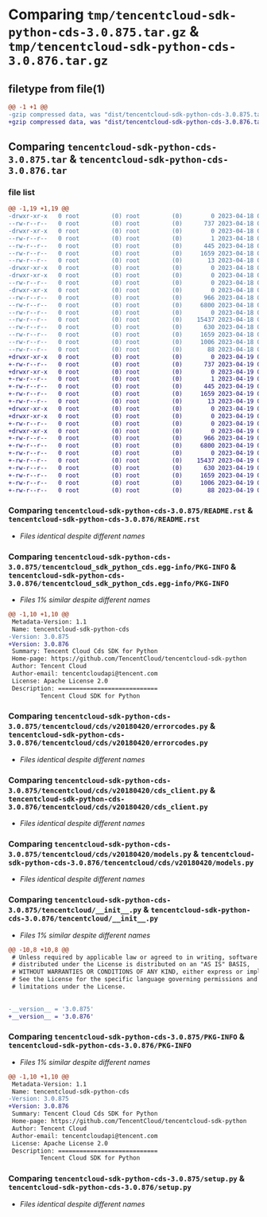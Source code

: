 # Comparing `tmp/tencentcloud-sdk-python-cds-3.0.875.tar.gz` & `tmp/tencentcloud-sdk-python-cds-3.0.876.tar.gz`

## filetype from file(1)

```diff
@@ -1 +1 @@
-gzip compressed data, was "dist/tencentcloud-sdk-python-cds-3.0.875.tar", last modified: Tue Apr 18 00:27:07 2023, max compression
+gzip compressed data, was "dist/tencentcloud-sdk-python-cds-3.0.876.tar", last modified: Wed Apr 19 00:20:22 2023, max compression
```

## Comparing `tencentcloud-sdk-python-cds-3.0.875.tar` & `tencentcloud-sdk-python-cds-3.0.876.tar`

### file list

```diff
@@ -1,19 +1,19 @@
-drwxr-xr-x   0 root         (0) root         (0)        0 2023-04-18 00:27:07.000000 tencentcloud-sdk-python-cds-3.0.875/
--rw-r--r--   0 root         (0) root         (0)      737 2023-04-18 00:27:07.000000 tencentcloud-sdk-python-cds-3.0.875/README.rst
-drwxr-xr-x   0 root         (0) root         (0)        0 2023-04-18 00:27:07.000000 tencentcloud-sdk-python-cds-3.0.875/tencentcloud_sdk_python_cds.egg-info/
--rw-r--r--   0 root         (0) root         (0)        1 2023-04-18 00:27:07.000000 tencentcloud-sdk-python-cds-3.0.875/tencentcloud_sdk_python_cds.egg-info/dependency_links.txt
--rw-r--r--   0 root         (0) root         (0)      445 2023-04-18 00:27:07.000000 tencentcloud-sdk-python-cds-3.0.875/tencentcloud_sdk_python_cds.egg-info/SOURCES.txt
--rw-r--r--   0 root         (0) root         (0)     1659 2023-04-18 00:27:07.000000 tencentcloud-sdk-python-cds-3.0.875/tencentcloud_sdk_python_cds.egg-info/PKG-INFO
--rw-r--r--   0 root         (0) root         (0)       13 2023-04-18 00:27:07.000000 tencentcloud-sdk-python-cds-3.0.875/tencentcloud_sdk_python_cds.egg-info/top_level.txt
-drwxr-xr-x   0 root         (0) root         (0)        0 2023-04-18 00:27:07.000000 tencentcloud-sdk-python-cds-3.0.875/tencentcloud/
-drwxr-xr-x   0 root         (0) root         (0)        0 2023-04-18 00:27:07.000000 tencentcloud-sdk-python-cds-3.0.875/tencentcloud/cds/
--rw-r--r--   0 root         (0) root         (0)        0 2023-04-18 00:27:07.000000 tencentcloud-sdk-python-cds-3.0.875/tencentcloud/cds/__init__.py
-drwxr-xr-x   0 root         (0) root         (0)        0 2023-04-18 00:27:07.000000 tencentcloud-sdk-python-cds-3.0.875/tencentcloud/cds/v20180420/
--rw-r--r--   0 root         (0) root         (0)      966 2023-04-18 00:27:07.000000 tencentcloud-sdk-python-cds-3.0.875/tencentcloud/cds/v20180420/errorcodes.py
--rw-r--r--   0 root         (0) root         (0)     6800 2023-04-18 00:27:07.000000 tencentcloud-sdk-python-cds-3.0.875/tencentcloud/cds/v20180420/cds_client.py
--rw-r--r--   0 root         (0) root         (0)        0 2023-04-18 00:27:07.000000 tencentcloud-sdk-python-cds-3.0.875/tencentcloud/cds/v20180420/__init__.py
--rw-r--r--   0 root         (0) root         (0)    15437 2023-04-18 00:27:07.000000 tencentcloud-sdk-python-cds-3.0.875/tencentcloud/cds/v20180420/models.py
--rw-r--r--   0 root         (0) root         (0)      630 2023-04-18 00:27:07.000000 tencentcloud-sdk-python-cds-3.0.875/tencentcloud/__init__.py
--rw-r--r--   0 root         (0) root         (0)     1659 2023-04-18 00:27:07.000000 tencentcloud-sdk-python-cds-3.0.875/PKG-INFO
--rw-r--r--   0 root         (0) root         (0)     1006 2023-04-18 00:27:07.000000 tencentcloud-sdk-python-cds-3.0.875/setup.py
--rw-r--r--   0 root         (0) root         (0)       88 2023-04-18 00:27:07.000000 tencentcloud-sdk-python-cds-3.0.875/setup.cfg
+drwxr-xr-x   0 root         (0) root         (0)        0 2023-04-19 00:20:22.000000 tencentcloud-sdk-python-cds-3.0.876/
+-rw-r--r--   0 root         (0) root         (0)      737 2023-04-19 00:20:22.000000 tencentcloud-sdk-python-cds-3.0.876/README.rst
+drwxr-xr-x   0 root         (0) root         (0)        0 2023-04-19 00:20:22.000000 tencentcloud-sdk-python-cds-3.0.876/tencentcloud_sdk_python_cds.egg-info/
+-rw-r--r--   0 root         (0) root         (0)        1 2023-04-19 00:20:22.000000 tencentcloud-sdk-python-cds-3.0.876/tencentcloud_sdk_python_cds.egg-info/dependency_links.txt
+-rw-r--r--   0 root         (0) root         (0)      445 2023-04-19 00:20:22.000000 tencentcloud-sdk-python-cds-3.0.876/tencentcloud_sdk_python_cds.egg-info/SOURCES.txt
+-rw-r--r--   0 root         (0) root         (0)     1659 2023-04-19 00:20:22.000000 tencentcloud-sdk-python-cds-3.0.876/tencentcloud_sdk_python_cds.egg-info/PKG-INFO
+-rw-r--r--   0 root         (0) root         (0)       13 2023-04-19 00:20:22.000000 tencentcloud-sdk-python-cds-3.0.876/tencentcloud_sdk_python_cds.egg-info/top_level.txt
+drwxr-xr-x   0 root         (0) root         (0)        0 2023-04-19 00:20:22.000000 tencentcloud-sdk-python-cds-3.0.876/tencentcloud/
+drwxr-xr-x   0 root         (0) root         (0)        0 2023-04-19 00:20:22.000000 tencentcloud-sdk-python-cds-3.0.876/tencentcloud/cds/
+-rw-r--r--   0 root         (0) root         (0)        0 2023-04-19 00:20:22.000000 tencentcloud-sdk-python-cds-3.0.876/tencentcloud/cds/__init__.py
+drwxr-xr-x   0 root         (0) root         (0)        0 2023-04-19 00:20:22.000000 tencentcloud-sdk-python-cds-3.0.876/tencentcloud/cds/v20180420/
+-rw-r--r--   0 root         (0) root         (0)      966 2023-04-19 00:20:22.000000 tencentcloud-sdk-python-cds-3.0.876/tencentcloud/cds/v20180420/errorcodes.py
+-rw-r--r--   0 root         (0) root         (0)     6800 2023-04-19 00:20:22.000000 tencentcloud-sdk-python-cds-3.0.876/tencentcloud/cds/v20180420/cds_client.py
+-rw-r--r--   0 root         (0) root         (0)        0 2023-04-19 00:20:22.000000 tencentcloud-sdk-python-cds-3.0.876/tencentcloud/cds/v20180420/__init__.py
+-rw-r--r--   0 root         (0) root         (0)    15437 2023-04-19 00:20:22.000000 tencentcloud-sdk-python-cds-3.0.876/tencentcloud/cds/v20180420/models.py
+-rw-r--r--   0 root         (0) root         (0)      630 2023-04-19 00:20:22.000000 tencentcloud-sdk-python-cds-3.0.876/tencentcloud/__init__.py
+-rw-r--r--   0 root         (0) root         (0)     1659 2023-04-19 00:20:22.000000 tencentcloud-sdk-python-cds-3.0.876/PKG-INFO
+-rw-r--r--   0 root         (0) root         (0)     1006 2023-04-19 00:20:22.000000 tencentcloud-sdk-python-cds-3.0.876/setup.py
+-rw-r--r--   0 root         (0) root         (0)       88 2023-04-19 00:20:22.000000 tencentcloud-sdk-python-cds-3.0.876/setup.cfg
```

### Comparing `tencentcloud-sdk-python-cds-3.0.875/README.rst` & `tencentcloud-sdk-python-cds-3.0.876/README.rst`

 * *Files identical despite different names*

### Comparing `tencentcloud-sdk-python-cds-3.0.875/tencentcloud_sdk_python_cds.egg-info/PKG-INFO` & `tencentcloud-sdk-python-cds-3.0.876/tencentcloud_sdk_python_cds.egg-info/PKG-INFO`

 * *Files 1% similar despite different names*

```diff
@@ -1,10 +1,10 @@
 Metadata-Version: 1.1
 Name: tencentcloud-sdk-python-cds
-Version: 3.0.875
+Version: 3.0.876
 Summary: Tencent Cloud Cds SDK for Python
 Home-page: https://github.com/TencentCloud/tencentcloud-sdk-python
 Author: Tencent Cloud
 Author-email: tencentcloudapi@tencent.com
 License: Apache License 2.0
 Description: ============================
         Tencent Cloud SDK for Python
```

### Comparing `tencentcloud-sdk-python-cds-3.0.875/tencentcloud/cds/v20180420/errorcodes.py` & `tencentcloud-sdk-python-cds-3.0.876/tencentcloud/cds/v20180420/errorcodes.py`

 * *Files identical despite different names*

### Comparing `tencentcloud-sdk-python-cds-3.0.875/tencentcloud/cds/v20180420/cds_client.py` & `tencentcloud-sdk-python-cds-3.0.876/tencentcloud/cds/v20180420/cds_client.py`

 * *Files identical despite different names*

### Comparing `tencentcloud-sdk-python-cds-3.0.875/tencentcloud/cds/v20180420/models.py` & `tencentcloud-sdk-python-cds-3.0.876/tencentcloud/cds/v20180420/models.py`

 * *Files identical despite different names*

### Comparing `tencentcloud-sdk-python-cds-3.0.875/tencentcloud/__init__.py` & `tencentcloud-sdk-python-cds-3.0.876/tencentcloud/__init__.py`

 * *Files 1% similar despite different names*

```diff
@@ -10,8 +10,8 @@
 # Unless required by applicable law or agreed to in writing, software
 # distributed under the License is distributed on an "AS IS" BASIS,
 # WITHOUT WARRANTIES OR CONDITIONS OF ANY KIND, either express or implied.
 # See the License for the specific language governing permissions and
 # limitations under the License.
 
 
-__version__ = '3.0.875'
+__version__ = '3.0.876'
```

### Comparing `tencentcloud-sdk-python-cds-3.0.875/PKG-INFO` & `tencentcloud-sdk-python-cds-3.0.876/PKG-INFO`

 * *Files 1% similar despite different names*

```diff
@@ -1,10 +1,10 @@
 Metadata-Version: 1.1
 Name: tencentcloud-sdk-python-cds
-Version: 3.0.875
+Version: 3.0.876
 Summary: Tencent Cloud Cds SDK for Python
 Home-page: https://github.com/TencentCloud/tencentcloud-sdk-python
 Author: Tencent Cloud
 Author-email: tencentcloudapi@tencent.com
 License: Apache License 2.0
 Description: ============================
         Tencent Cloud SDK for Python
```

### Comparing `tencentcloud-sdk-python-cds-3.0.875/setup.py` & `tencentcloud-sdk-python-cds-3.0.876/setup.py`

 * *Files identical despite different names*

